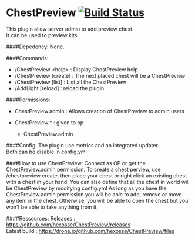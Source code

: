# ChestPreview [![Build Status](https://drone.io/github.com/hexosse/ChestPreview/status.png)](https://drone.io/github.com/hexosse/ChestPreview/latest)
This plugin allow server admin to add preview chest.<br>It can be used to preview kits.

####Depedency:
None.

####Commands:
* /ChestPreview &lt;help&gt; : Display ChestPreview help
* /ChestPreview [create] : The next placed chest will be a ChestPreview
* /ChestPreview [list] : List all the ChestPreview
* /AddLight [reload] : reload the plugin

####Permissions:
* ChestPreview.admin : Allows creation of ChestPreview to admin users

* ChestPreview.* : given to op
  * ChestPreview.admin

####Config:
The plugin use metrics and an integrated updater.<br>Both can be disable in config.yml

####How to use ChestPreview:
Connect as OP or get the ChestPreview.admin permission.
To create a chest perview, use /chestpreview create, then place your chest or right click an existing chest with a chest in your hand.
You can also define that all the chest in world will be ChestPreview by modifying config.yml
As long as you have the ChestPreview.admin permission you will be able to add, remove or move any item in the chest. Otherwise, you will be able to open the chest but you won't be able to take anything from it.

####Ressources:
Releases : https://github.com/hexosse/ChestPreview/releases<br>
Latest build :  https://drone.io/github.com/hexosse/ChestPreview/files
